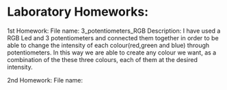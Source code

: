 # Laboratory Homeworks:

1st Homework:
File name: 3_potentiometers_RGB
Description: I have used a RGB Led and 3 potentiometers and connected them together in order to be able to change the intensity of each colour(red,green and blue) through potentiometers. In this way we are able to create any colour we want, as a combination of the these three colours, each of them at the desired intensity.

2nd Homework:
File name:
